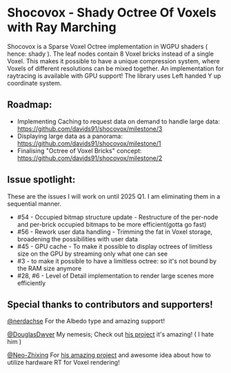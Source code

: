 # Shocovox - Shady Octree Of Voxels with Ray Marching
Shocovox is a Sparse Voxel Octree implementation in WGPU shaders ( hence: shady ).
The leaf nodes contain 8 Voxel bricks instead of a single Voxel. This makes it possible to have a unique compression system, where Voxels of different resolutions can be mixed together.
An implementation for raytracing is available with GPU support!
The library uses Left handed Y up coordinate system.

Roadmap:
-
- Implementing Caching to request data on demand to handle large data: https://github.com/davids91/shocovox/milestone/3
- Displaying large data as a panorama: https://github.com/davids91/shocovox/milestone/1
- Finalising "Octree of Voxel Bricks" concept: https://github.com/davids91/shocovox/milestone/2

Issue spotlight: 
-
These are the issues I will work on until 2025 Q1. I am eliminating them in a sequential manner.
- #54 - Occupied bitmap structure update - Restructure of the per-node and per-brick occupied bitmaps to be more efficient(gotta go fast)
- #56 - Rework user data handling - Trimming the fat in Voxel storage, broadening the possibilities with user data
- #45 - GPU cache - To make it possible to display octrees of limitless size on the GPU by streaming only what one can see
- #3 - to make it possible to have a limitless octree: so it's not bound by the RAM size anymore
- #28, #6 - Level of Detail implementation to render large scenes more efficiently

Special thanks to contributors and supporters!
-

[@nerdachse](https://github.com/nerdachse) For the Albedo type and amazing support!

[@DouglasDwyer](https://github.com/DouglasDwyer) My nemesis; Check out [his project](https://github.com/DouglasDwyer/octo-release) it's amazing! ( I hate him )

[@Neo-Zhixing](https://github.com/Neo-Zhixing) For [his amazing project](https://github.com/dust-engine) and awesome idea about how to utilize hardware RT for Voxel rendering!
